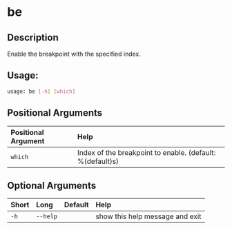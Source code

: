 



# be

## Description


Enable the breakpoint with the specified index.
## Usage:


```bash
usage: be [-h] [which]

```
## Positional Arguments

|Positional Argument|Help|
| :--- | :--- |
|`which`|Index of the breakpoint to enable. (default: %(default)s)|

## Optional Arguments

|Short|Long|Default|Help|
| :--- | :--- | :--- | :--- |
|`-h`|`--help`||show this help message and exit|

